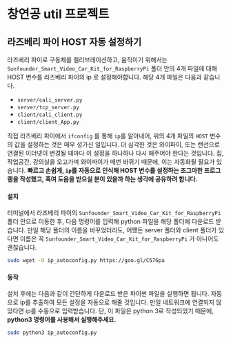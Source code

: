 창연공 util 프로젝트
=====================

라즈베리 파이 HOST 자동 설정하기
---------------------------
라즈베리 파이로 구동체를 켈리브레이션하고, 움직이기 위해서는 `Sunfounder_Smart_Video_Car_Kit_for_RaspberryPi` 폴더 안의 4개 파일에 대해 HOST 변수를 라즈베리 파이의 ip 로 설정해야합니다. 해당 4개 파일은 다음과 같습니다.

* `server/cali_server.py`
* `server/tcp_server.py`
* `client/cali_client.py`
* `client/client_App.py`

직접 라즈베리 파이에서 `ifconfig` 를 통해 `ip`를 알아내어, 위의 4개 파일의 `HOST` 변수의 값을 설정하는 것은 매우 성가신 일입니다. 더 심각한 것은 와이파이, 또는 랜선으로 연결된 이더넷이 변경될 때마다 이 설정을 하나하나 다시 해주어야 한다는 것입니다. 집, 작업공간, 강의실을 오고가며 와이파이가 매번 바뀌기 때문에, 이는 자동화될 필요가 있습니다. **빠르고 손쉽게, `ip`를 자동으로 인식해 HOST 변수를 설정하는 조그마한 프로그램을 작성했고, 혹여 도움을 받으실 분이 있을까 하는 생각에 공유하려 합니다.**

#### 설치
터미널에서 라즈베리 파이의 `Sunfounder_Smart_Video_Car_Kit_for_RaspberryPi` 폴더 안으로 이동한 후, 다음 명령어를 입력해 python 파일을 해당 폴더에 다운로드 받습니다. 만일 해당 폴더의 이름을 바꾸었더라도, 어쨌든 server 폴더와 client 폴더가 있다면 이름은 꼭 `Sunfounder_Smart_Video_Car_Kit_for_RaspberryPi` 가 아니어도 괜찮습니다.
```sh
sudo wget -O ip_autoconfig.py https://goo.gl/C57Gpa
```

#### 동작
설치 후에는 다음과 같이 간단하게 다운로드 받은 파이썬 파일을 실행하면 됩니다. 자동으로 ip를 추출하여 모든 설정을 자동으로 해줄 것입니다. 만일 네트워크에 연결되지 않았다면 ip를 수동으로 입력받습니다. 단, 이 파일은 python 3로 작성되었기 때문에, **python3 명령어를 사용해서 실행해주세요.**
```sh
sudo python3 ip_autoconfig.py
```

